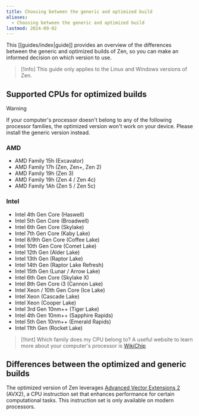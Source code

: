 ```yaml
---
title: Choosing between the generic and optimized build
aliases:
  - Choosing between the generic and optimized build
lastmod: 2024-09-02
---
```


This [[guides/index|guide]] provides an overview of the differences between the generic and optimized builds of Zen, so you can make an informed decision on which version to use.

> [!info]
> This guide only applies to the Linux and Windows versions of Zen.

## Supported CPUs for optimized builds

> [!warning]
> If your computer's processor doesn't belong to any of the following processor families, the optimized version won't work on your device. Please install the generic version instead.

### AMD

* AMD Family 15h (Excavator)
* AMD Family 17h (Zen, Zen+, Zen 2)
* AMD Family 19h (Zen 3)
* AMD Family 19h (Zen 4 / Zen 4c)
* AMD Family 1Ah (Zen 5 / Zen 5c)

### Intel

* Intel 4th Gen Core (Haswell)
* Intel 5th Gen Core (Broadwell)
* Intel 6th Gen Core (Skylake)
* Intel 7th Gen Core (Kaby Lake)
* Intel 8/9th Gen Core (Coffee Lake)
* Intel 10th Gen Core (Comet Lake)
* Intel 12th Gen (Alder Lake)
* Intel 13th Gen (Raptor Lake)
* Intel 14th Gen (Raptor Lake Refresh)
* Intel 15th Gen (Lunar / Arrow Lake)
* Intel 6th Gen Core (Skylake X)
* Intel 8th Gen Core i3 (Cannon Lake)
* Intel Xeon / 10th Gen Core (Ice Lake)
* Intel Xeon (Cascade Lake)
* Intel Xeon (Cooper Lake)
* Intel 3rd Gen 10nm++ (Tiger Lake)
* Intel 4th Gen 10nm++ (Sapphire Rapids)
* Intel 5th Gen 10nm++ (Emerald Rapids)
* Intel 11th Gen (Rocket Lake)

> [!hint] Which family does my CPU belong to?
> A useful website to learn more about your computer's processor is [WikiChip](https://en.wikichip.org/wiki/WikiChip)

## Differences between the optimized and generic builds

The optimized version of Zen leverages [Advanced Vector Extensions 2](https://wikipedia.org/wiki/Advanced_Vector_Extensions#Advanced_Vector_Extensions_2) (AVX2), a CPU instruction set that enhances performance for certain computational tasks. This instruction set is only available on modern processors.